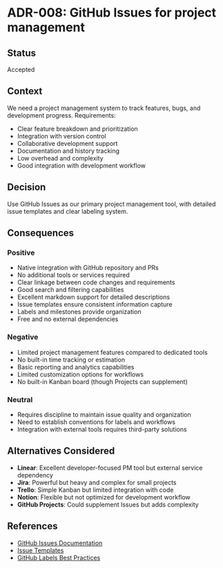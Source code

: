 # ADR-008: GitHub Issues for project management

## Status

Accepted

## Context

We need a project management system to track features, bugs, and development progress. Requirements:
- Clear feature breakdown and prioritization
- Integration with version control
- Collaborative development support
- Documentation and history tracking
- Low overhead and complexity
- Good integration with development workflow

## Decision

Use GitHub Issues as our primary project management tool, with detailed issue templates and clear labeling system.

## Consequences

### Positive
- Native integration with GitHub repository and PRs
- No additional tools or services required
- Clear linkage between code changes and requirements
- Good search and filtering capabilities
- Excellent markdown support for detailed descriptions
- Issue templates ensure consistent information capture
- Labels and milestones provide organization
- Free and no external dependencies

### Negative
- Limited project management features compared to dedicated tools
- No built-in time tracking or estimation
- Basic reporting and analytics capabilities
- Limited customization options for workflows
- No built-in Kanban board (though Projects can supplement)

### Neutral
- Requires discipline to maintain issue quality and organization
- Need to establish conventions for labels and workflows
- Integration with external tools requires third-party solutions

## Alternatives Considered

- **Linear**: Excellent developer-focused PM tool but external service dependency
- **Jira**: Powerful but heavy and complex for small projects
- **Trello**: Simple Kanban but limited integration with code
- **Notion**: Flexible but not optimized for development workflow
- **GitHub Projects**: Could supplement Issues but adds complexity

## References

- [GitHub Issues Documentation](https://docs.github.com/en/issues)
- [Issue Templates](https://docs.github.com/en/communities/using-templates-to-encourage-useful-issues-and-pull-requests/about-issue-and-pull-request-templates)
- [GitHub Labels Best Practices](https://medium.com/@dave_lunny/sane-github-labels-c5d2e6004b63)